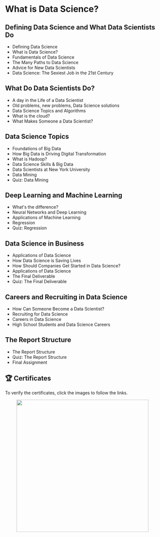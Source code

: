 # What is Data Science?
## Defining Data Science and What Data Scientists Do
- Defining Data Science    
- What is Data Science?
- Fundamentals of Data Science
- The Many Paths to Data Science
- Advice for New Data Scientists
- Data Science: The Sexiest Job in the 21st Century

## What Do Data Scientists Do?
- A day in the Life of a Data Scientist
- Old problems, new problems, Data Science solutions
- Data Science Topics and Algorithms
- What is the cloud?
- What Makes Someone a Data Scientist?

## Data Science Topics   
- Foundations of Big Data
- How Big Data is Driving Digital Transformation
- What is Hadoop?
- Data Science Skills & Big Data
- Data Scientists at New York University
- Data Mining
- Quiz: Data Mining

## Deep Learning and Machine Learning
- What's the difference?
- Neural Networks and Deep Learning
- Applications of Machine Learning
- Regression
- Quiz: Regression

## Data Science in Business
- Applications of Data Science
- How Data Science is Saving Lives
- How Should Companies Get Started in Data Science?
- Applications of Data Science
- The Final Deliverable
- Quiz: The Final Deliverable

## Careers and Recruiting in Data Science
- How Can Someone Become a Data Scientist?
- Recruiting for Data Science
- Careers in Data Science
- High School Students and Data Science Careers

## The Report Structure
- The Report Structure
- Quiz: The Report Structure
- Final Assignment
## 🏆 Certificates 
To verify the certificates, click the images to follow the links.

<p align="middle">
  <a href="https://coursera.org/share/970e6e82c30dde16533684bc2af55d90" height="430"></a>
  <a href="https://www.credly.com/badges/10fffe90-a6fb-4582-9cf0-b434fbe78ae2"><img src="https://github.com/wangkuanhua/IBM-Data-Science-Professional-Certificate/assets/56338617/5ebb93b5-8c89-4d45-a85e-bd9d6df9cd68" height="430"></a>
</p>
